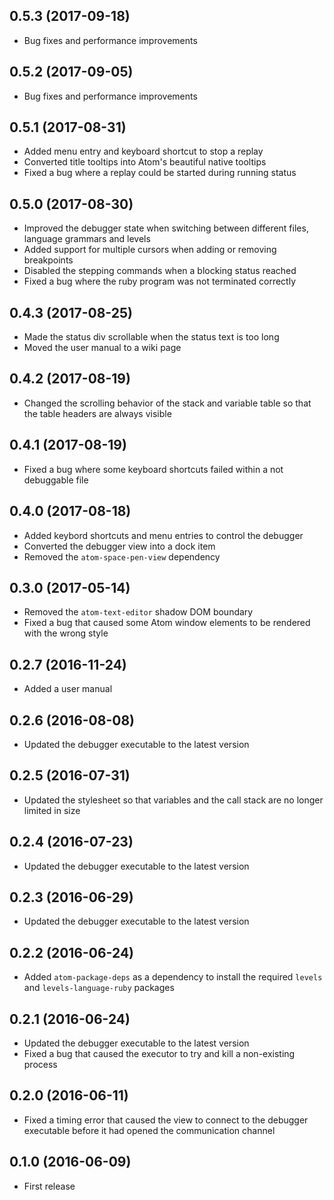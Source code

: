 ## 0.5.3 (2017-09-18)

* Bug fixes and performance improvements

## 0.5.2 (2017-09-05)

* Bug fixes and performance improvements

## 0.5.1 (2017-08-31)

* Added menu entry and keyboard shortcut to stop a replay
* Converted title tooltips into Atom's beautiful native tooltips
* Fixed a bug where a replay could be started during running status

## 0.5.0 (2017-08-30)

* Improved the debugger state when switching between different files, language grammars and levels
* Added support for multiple cursors when adding or removing breakpoints
* Disabled the stepping commands when a blocking status reached
* Fixed a bug where the ruby program was not terminated correctly

## 0.4.3 (2017-08-25)

* Made the status div scrollable when the status text is too long
* Moved the user manual to a wiki page

## 0.4.2 (2017-08-19)

* Changed the scrolling behavior of the stack and variable table so that the table headers are always visible

## 0.4.1 (2017-08-19)

* Fixed a bug where some keyboard shortcuts failed within a not debuggable file

## 0.4.0 (2017-08-18)

* Added keybord shortcuts and menu entries to control the debugger
* Converted the debugger view into a dock item
* Removed the `atom-space-pen-view` dependency

## 0.3.0 (2017-05-14)

* Removed the `atom-text-editor` shadow DOM boundary
* Fixed a bug that caused some Atom window elements to be rendered with the wrong style

## 0.2.7 (2016-11-24)

* Added a user manual

## 0.2.6 (2016-08-08)

* Updated the debugger executable to the latest version

## 0.2.5 (2016-07-31)

* Updated the stylesheet so that variables and the call stack are no longer limited in size

## 0.2.4 (2016-07-23)

* Updated the debugger executable to the latest version

## 0.2.3 (2016-06-29)

* Updated the debugger executable to the latest version

## 0.2.2 (2016-06-24)

* Added `atom-package-deps` as a dependency to install the required `levels` and `levels-language-ruby` packages

## 0.2.1 (2016-06-24)

* Updated the debugger executable to the latest version
* Fixed a bug that caused the executor to try and kill a non-existing process

## 0.2.0 (2016-06-11)

* Fixed a timing error that caused the view to connect to the debugger executable before it had opened the communication channel

## 0.1.0 (2016-06-09)

* First release